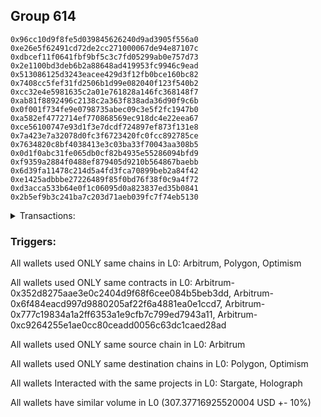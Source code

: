 ## Group 614

```0xa9ad5ea079e84c0961a151abd4bb9ec0e91a781e
0x96cc10d9f8fe5d039845626240d9ad3905f556a0
0xe26e5f62491cd72de2cc271000067de94e87107c
0xdbcef11f0641fbf9bf5c3c7fd05299ab0e757d73
0x2e1100bd3deb6b2a88648ad419953fc9946c9ead
0x513086125d3243eacee429d3f12fb0bce160bc82
0x7408cc5fef31fd2506b1d99e082040f123f540b2
0xcc32e4e5981635c2a01e761828a146fc368148f7
0xab81f8892496c2138c2a363f838ada36d90f9c6b
0x0f001f734fe9e0798735abec09c3e5f2fc1947b0
0xa582ef4772714ef770868569ec918dc4e22eea67
0xce56100747e93d1f3e7dcdf724897ef873f131e8
0x7a423e7a32078d0fc3f6723420fc0fcc892785ce
0x7634820c8bf4038413e3c03ba33f70043aa308b5
0x0d1f0abc31fe065db0cf82b4935e55286094bfd9
0xf9359a2884f0488ef879405d9210b564867baebb
0x6d39fa11478c214d5a4fd3fca70899beb2a84f42
0xe1425adbbbe27226489f85f0bd76f38f0c9a4f72
0xd3acca533b64e0f1c06095d0a823837ed35b0841
0x2b5ef9b3c241ba7c203d71aeb039fc7f74eb5130
```
<details>
<summary>Transactions:</summary>

Hashes: 

Wallet: 0xa9ad5ea079e84c0961a151abd4bb9ec0e91a781e

       Hash: 0x0d0e179eb41757fd2c73662b037c262bd85b676aafd3e09ff08dd90170a8f168
         - source chain: Arbitrum
         - destination chain: Polygon
         - project: Stargate
         - contract: 0x352d8275aae3e0c2404d9f68f6cee084b5beb3dd
         - value USD: 0.6665492402
       Hash: 0x015c3bb13b90afd0354cb8b1f306d2b3edb791dec907cd77466eaf44f79b7ea6
         - source chain: Arbitrum
         - destination chain: Optimism
         - project: Stargate
         - contract: 0x352d8275aae3e0c2404d9f68f6cee084b5beb3dd
         - value USD: 306.710620015
       Hash: 0xea63ccba959f6711d23e05a801ae5a906217cd09f9e4ae9cfc79384a28f4369f
         - source chain: Arbitrum
         - destination chain: Polygon
         - project: Holograph
         - contract: 0x6f484eacd997d9880205af22f6a4881ea0e1ccd7
       Hash: 0xda3b0a3431b0108c3127e1d3cc5dce263dcc3f1d877d511cdc4b02cf67999e6f
         - source chain: Arbitrum
         - destination chain: Polygon
         - project: Holograph
         - contract: 0x6f484eacd997d9880205af22f6a4881ea0e1ccd7
       Hash: 0xeb7d889a00c7cb261d476ab2792c56d6f80bbdac2442e750044a36b47fc58b83
         - source chain: Arbitrum
         - destination chain: Polygon
         - project: Holograph
         - contract: 0x777c19834a1a2ff6353a1e9cfb7c799ed7943a11
       Hash: 0x2aa0cdfdcc404ef593931850918a829a9866fe3aab2411ab562d10ed593914cd
         - source chain: Arbitrum
         - destination chain: Polygon
         - project: Holograph
         - contract: 0xc9264255e1ae0cc80ceadd0056c63dc1caed28ad
       Hash: 0xb5e5cf7b74f834e83d75a32e448d7b7c65b11d24b36a8f54f23d3a3165686de4
         - source chain: Arbitrum
         - destination chain: Polygon
         - project: Holograph
         - contract: 0xc9264255e1ae0cc80ceadd0056c63dc1caed28ad
       Hash: 0x093a6432412544dcb468a0e2367b5fa0cb929193f11356ffa0e6cb16dc6296ae
         - source chain: Arbitrum
         - destination chain: Polygon
         - project: Holograph
         - contract: 0xc9264255e1ae0cc80ceadd0056c63dc1caed28ad
       Hash: 0xa5d18ca2f3980739f50c352071a728b5637a355c1cfbb673b4d54af62e40b2c4
         - source chain: Arbitrum
         - destination chain: Polygon
         - project: Holograph
         - contract: 0xc9264255e1ae0cc80ceadd0056c63dc1caed28ad
       Hash: 0xa846634bdc3a23c399b7488d225c6dabbb813dd85b81cc6bdb8d16835dde4be9
         - source chain: Arbitrum
         - destination chain: Polygon
         - project: Holograph
         - contract: 0xc9264255e1ae0cc80ceadd0056c63dc1caed28ad
       Hash: 0x3d388ce0267e05308002293ec20819b3da85efae2139774dee46ed2897124ba8
         - source chain: Arbitrum
         - destination chain: Polygon
         - project: Holograph
         - contract: 0xc9264255e1ae0cc80ceadd0056c63dc1caed28ad
       Hash: 0xb12f4e2046b622e24c069a3323daa62c30520f10319bd8618ba58333d7e9eb1d
         - source chain: Arbitrum
         - destination chain: Polygon
         - project: Holograph
         - contract: 0xc9264255e1ae0cc80ceadd0056c63dc1caed28ad
Wallet: 0x96cc10d9f8fe5d039845626240d9ad3905f556a0

       Hash:0x9af92c001bd2011d0d11e4d93ae78d73e33a6dfddc8c077a65cb4017840862f7
         - source chain: Arbitrum
         - destination chain: Polygon
         - project: Stargate
         - contract: 0x352d8275aae3e0c2404d9f68f6cee084b5beb3dd
         - value USD: 0.6671522522
       Hash:0x916908581e8784cfac8e1ca718f5049f15a12bd49ce6e36d9a95def207b3e9a2
         - source chain: Arbitrum
         - destination chain: Optimism
         - project: Stargate
         - contract: 0x352d8275aae3e0c2404d9f68f6cee084b5beb3dd
         - value USD: 308.179884334
       Hash:0xd9518d708214e8a1eb02346ad811360fb00c4fd376757fd9593ef897572b0765
         - source chain: Arbitrum
         - destination chain: Polygon
         - project: Holograph
         - contract: 0x6f484eacd997d9880205af22f6a4881ea0e1ccd7
       Hash:0x83c449e6163ee620c812599cd433c01634f08209efac47950c4f59402ad8c338
         - source chain: Arbitrum
         - destination chain: Polygon
         - project: Holograph
         - contract: 0x6f484eacd997d9880205af22f6a4881ea0e1ccd7
       Hash:0x664f52269de7f6106419b6d3d7034d2e85a746048861a5036e95136695d10412
         - source chain: Arbitrum
         - destination chain: Polygon
         - project: Holograph
         - contract: 0x777c19834a1a2ff6353a1e9cfb7c799ed7943a11
       Hash:0x10e1b681946f82435b54a975ec67982dfd4e4fb01b171fbe975c02958609ea7a
         - source chain: Arbitrum
         - destination chain: Polygon
         - project: Holograph
         - contract: 0xc9264255e1ae0cc80ceadd0056c63dc1caed28ad
       Hash:0x9e56b21a8a873141edeca43af215c81ed3630c8701dac0c982baca34a1d8287e
         - source chain: Arbitrum
         - destination chain: Polygon
         - project: Holograph
         - contract: 0xc9264255e1ae0cc80ceadd0056c63dc1caed28ad
       Hash:0xb2d2c50272d9cdb599a38609301240336d9fa86f9ebdecb034c9c9850455951a
         - source chain: Arbitrum
         - destination chain: Polygon
         - project: Holograph
         - contract: 0xc9264255e1ae0cc80ceadd0056c63dc1caed28ad
       Hash:0xb5f2b0e9ecd4b1e5aea8dc53b074389d86d1934a4d1827973e68750f1064c188
         - source chain: Arbitrum
         - destination chain: Polygon
         - project: Holograph
         - contract: 0xc9264255e1ae0cc80ceadd0056c63dc1caed28ad
       Hash:0x760d0ef52496e31c152f0fc0f9c5a87ab2a591eec459b186db718cbb0f75cdd3
         - source chain: Arbitrum
         - destination chain: Polygon
         - project: Holograph
         - contract: 0xc9264255e1ae0cc80ceadd0056c63dc1caed28ad
       Hash:0xa419e30c69c30762b2b83bedf27973f19c48c42f8957fb64271acad160353402
         - source chain: Arbitrum
         - destination chain: Polygon
         - project: Holograph
         - contract: 0xc9264255e1ae0cc80ceadd0056c63dc1caed28ad
       Hash:0xd46e011aee942c8132f20b043f6aff458566e191bfa227c750d5ae4f5bb97af4
         - source chain: Arbitrum
         - destination chain: Polygon
         - project: Holograph
         - contract: 0xc9264255e1ae0cc80ceadd0056c63dc1caed28ad
Wallet: 0xe26e5f62491cd72de2cc271000067de94e87107c

       Hash:0xd368865db72b71f7c073956cfa3aeffc4adad9f1ee5412b8511bf54e2bc83e51
         - source chain: Arbitrum
         - destination chain: Polygon
         - project: Stargate
         - contract: 0x352d8275aae3e0c2404d9f68f6cee084b5beb3dd
         - value USD: 0.6668322458
       Hash:0x026c550696be75fa28f4a13fea0cec9abf9530bc6476e0a308fbeb290cb2cb22
         - source chain: Arbitrum
         - destination chain: Optimism
         - project: Stargate
         - contract: 0x352d8275aae3e0c2404d9f68f6cee084b5beb3dd
         - value USD: 305.072951519
       Hash:0x4e62ab0bbcdac7fa8f49cb905e633b26d3512e65515d5fdd984530f3bf8f28f8
         - source chain: Arbitrum
         - destination chain: Polygon
         - project: Holograph
         - contract: 0x6f484eacd997d9880205af22f6a4881ea0e1ccd7
       Hash:0x854a55227cf31a355c6c27f83ba92d343638965c151a82f01119ced6d023ab3e
         - source chain: Arbitrum
         - destination chain: Polygon
         - project: Holograph
         - contract: 0x6f484eacd997d9880205af22f6a4881ea0e1ccd7
       Hash:0x542353b3286a4070e61305de2abe2e3ac4dce74c140e0a82dd1e65a8f2e1b9fb
         - source chain: Arbitrum
         - destination chain: Polygon
         - project: Holograph
         - contract: 0x777c19834a1a2ff6353a1e9cfb7c799ed7943a11
       Hash:0xe0e01fb785235f4cc7ef5f4416c8536da0b638ef71315f2a0a3cd3e7d54ddd69
         - source chain: Arbitrum
         - destination chain: Polygon
         - project: Holograph
         - contract: 0xc9264255e1ae0cc80ceadd0056c63dc1caed28ad
       Hash:0xcd5e34c9a1c45488701e83a0478d435a1fba7e04576db3abe50936feef683a27
         - source chain: Arbitrum
         - destination chain: Polygon
         - project: Holograph
         - contract: 0xc9264255e1ae0cc80ceadd0056c63dc1caed28ad
       Hash:0x291f60b1c963170ea89369d091247789bc662258cf44afa4fe5bf0833a81d9fb
         - source chain: Arbitrum
         - destination chain: Polygon
         - project: Holograph
         - contract: 0xc9264255e1ae0cc80ceadd0056c63dc1caed28ad
       Hash:0x768dad468b53795f7af1d61720d5ea3a1f725f5d206d3a77617a272ea49bb2c8
         - source chain: Arbitrum
         - destination chain: Polygon
         - project: Holograph
         - contract: 0xc9264255e1ae0cc80ceadd0056c63dc1caed28ad
       Hash:0xb5efd811c9c1bf39c79e8e96d36b40bfd5169608aa9808c57358b55ffddcca4c
         - source chain: Arbitrum
         - destination chain: Polygon
         - project: Holograph
         - contract: 0xc9264255e1ae0cc80ceadd0056c63dc1caed28ad
       Hash:0x07d3d4c1d453388767dd78901c4e4e6adc7a951894a2386c9dbe4afa2c369eef
         - source chain: Arbitrum
         - destination chain: Polygon
         - project: Holograph
         - contract: 0xc9264255e1ae0cc80ceadd0056c63dc1caed28ad
       Hash:0x08394c15f33b14b4011204dca75d9a34f12e6c8d3e04b27e86739865d629cf8f
         - source chain: Arbitrum
         - destination chain: Polygon
         - project: Holograph
         - contract: 0xc9264255e1ae0cc80ceadd0056c63dc1caed28ad
Wallet: 0xdbcef11f0641fbf9bf5c3c7fd05299ab0e757d73

       Hash:0x923b326c9d21a29e72b6faed07008b941df38783a45d659079ebdd4192a37afd
         - source chain: Arbitrum
         - destination chain: Polygon
         - project: Stargate
         - contract: 0x352d8275aae3e0c2404d9f68f6cee084b5beb3dd
         - value USD: 0.6668702466
       Hash:0xf05fcb81efac58f4591eea979860049cb7fce20c176d0a0707bd5e4ad333034c
         - source chain: Arbitrum
         - destination chain: Optimism
         - project: Stargate
         - contract: 0x352d8275aae3e0c2404d9f68f6cee084b5beb3dd
         - value USD: 305.35877295
       Hash:0xfa84a6be3ad1bc53aa632f4fe01b466802b40a2e2d26c9b80c61a1107242b7b3
         - source chain: Arbitrum
         - destination chain: Polygon
         - project: Holograph
         - contract: 0x6f484eacd997d9880205af22f6a4881ea0e1ccd7
       Hash:0xd07aa4ac10925db75760294493d7fb69776678093263c33306ab12853570d61f
         - source chain: Arbitrum
         - destination chain: Polygon
         - project: Holograph
         - contract: 0x6f484eacd997d9880205af22f6a4881ea0e1ccd7
       Hash:0xf6f8719f0667d199521bb786a2bb4a450a801b8c06d721e54e06586db68859c1
         - source chain: Arbitrum
         - destination chain: Polygon
         - project: Holograph
         - contract: 0x777c19834a1a2ff6353a1e9cfb7c799ed7943a11
       Hash:0xc8ff02bbfc5b8ad86fc280a118019d2a3682d05f213a633f946fb975ebc0b044
         - source chain: Arbitrum
         - destination chain: Polygon
         - project: Holograph
         - contract: 0xc9264255e1ae0cc80ceadd0056c63dc1caed28ad
       Hash:0xdb078b62540b64bd4543ffb4d787f1fd3569b050e99e58637668614ae0a87554
         - source chain: Arbitrum
         - destination chain: Polygon
         - project: Holograph
         - contract: 0xc9264255e1ae0cc80ceadd0056c63dc1caed28ad
       Hash:0x7a805ae9b0e88ad8a55b10e8d1e77b8e025f88bbc93725b0f146e8cde9f5c774
         - source chain: Arbitrum
         - destination chain: Polygon
         - project: Holograph
         - contract: 0xc9264255e1ae0cc80ceadd0056c63dc1caed28ad
       Hash:0x5ac590b1d4d7be8e762894d676d12e3c4a6ca2479c2df8a841237a828628fc15
         - source chain: Arbitrum
         - destination chain: Polygon
         - project: Holograph
         - contract: 0xc9264255e1ae0cc80ceadd0056c63dc1caed28ad
       Hash:0x2e83cd2a46ea0e4eafbf132a82b5a3d25d7120c17496dc1e280c42dcd08d8386
         - source chain: Arbitrum
         - destination chain: Polygon
         - project: Holograph
         - contract: 0xc9264255e1ae0cc80ceadd0056c63dc1caed28ad
       Hash:0xca9bcd150fb16eb667d91f3c75e592c8d10bcec41e825cce98001c35f6029f0c
         - source chain: Arbitrum
         - destination chain: Polygon
         - project: Holograph
         - contract: 0xc9264255e1ae0cc80ceadd0056c63dc1caed28ad
       Hash:0xf0c2f095973cc023d2009ffb344e4e06c4ffd7a74d1743e16e11f47189611b31
         - source chain: Arbitrum
         - destination chain: Polygon
         - project: Holograph
         - contract: 0xc9264255e1ae0cc80ceadd0056c63dc1caed28ad
Wallet: 0x2e1100bd3deb6b2a88648ad419953fc9946c9ead

       Hash:0x045ccef7794e1e24edefcdba21920c9f36b5fd04ac4b303f625d7466d99f5ddb
         - source chain: Arbitrum
         - destination chain: Polygon
         - project: Stargate
         - contract: 0x352d8275aae3e0c2404d9f68f6cee084b5beb3dd
         - value USD: 0.6665532403
       Hash:0xd23a50217224665d02d8950915d46ebbe10d09c734d99b61fd7c79c98090eb87
         - source chain: Arbitrum
         - destination chain: Optimism
         - project: Stargate
         - contract: 0x352d8275aae3e0c2404d9f68f6cee084b5beb3dd
         - value USD: 310.32177981
       Hash:0x52406f7f9ba91ef7c02f1ad217ac5ec6c94ab12a9b8c6f59e0b8a93cac739754
         - source chain: Arbitrum
         - destination chain: Polygon
         - project: Holograph
         - contract: 0x6f484eacd997d9880205af22f6a4881ea0e1ccd7
       Hash:0x0501b528c7ac8c6e76023347745c6135dd62e45c8600f4339c4647bd8af7bc35
         - source chain: Arbitrum
         - destination chain: Polygon
         - project: Holograph
         - contract: 0x6f484eacd997d9880205af22f6a4881ea0e1ccd7
       Hash:0x8ca2f7f392ac0e85f4ab4195e12979e6c8efb84f8a1fc4fb3141180c0bc00893
         - source chain: Arbitrum
         - destination chain: Polygon
         - project: Holograph
         - contract: 0x777c19834a1a2ff6353a1e9cfb7c799ed7943a11
       Hash:0xc375797b2be344434785dfdcc66e5d77de739d8b0faea88b57eb658b6d525c18
         - source chain: Arbitrum
         - destination chain: Polygon
         - project: Holograph
         - contract: 0x777c19834a1a2ff6353a1e9cfb7c799ed7943a11
       Hash:0x70af2f803e34bc16f8b4051a67d54473c082dc7d1debcfc3183014fa3ebad53a
         - source chain: Arbitrum
         - destination chain: Polygon
         - project: Holograph
         - contract: 0xc9264255e1ae0cc80ceadd0056c63dc1caed28ad
       Hash:0x1b99a9bc0f288ed96a1b281dc8da9da2c56f0726baf7583a58bd7535ec70b0ea
         - source chain: Arbitrum
         - destination chain: Polygon
         - project: Holograph
         - contract: 0xc9264255e1ae0cc80ceadd0056c63dc1caed28ad
       Hash:0xab86be431fd8082fbf6543976bd3f28e94af40819089239931420932208f7f90
         - source chain: Arbitrum
         - destination chain: Polygon
         - project: Holograph
         - contract: 0xc9264255e1ae0cc80ceadd0056c63dc1caed28ad
       Hash:0xa05395ae05dae12d4363619f32134b9596dd4f6eebeb7579600825f22ad26d6f
         - source chain: Arbitrum
         - destination chain: Polygon
         - project: Holograph
         - contract: 0xc9264255e1ae0cc80ceadd0056c63dc1caed28ad
       Hash:0xd27e2a53e7344ede928dd677869d27a3d255a472725bfe54708871a7b21fa07e
         - source chain: Arbitrum
         - destination chain: Polygon
         - project: Holograph
         - contract: 0xc9264255e1ae0cc80ceadd0056c63dc1caed28ad
       Hash:0x7fb715d44ab64bd70afc419553d873440d4160758fb3fea3e670eab70f4b0220
         - source chain: Arbitrum
         - destination chain: Polygon
         - project: Holograph
         - contract: 0xc9264255e1ae0cc80ceadd0056c63dc1caed28ad
       Hash:0xcdbdee6e25a37f3f8f0f76e8c09e4d4bef0f17a8ab6c02755d0de54cc06ffc91
         - source chain: Arbitrum
         - destination chain: Polygon
         - project: Holograph
         - contract: 0xc9264255e1ae0cc80ceadd0056c63dc1caed28ad
Wallet: 0x513086125d3243eacee429d3f12fb0bce160bc82

       Hash:0x5c3700745946751fd52c0658c3490a3b04241af4ad3b37bc9a0c62a99b612a3e
         - source chain: Arbitrum
         - destination chain: Polygon
         - project: Stargate
         - contract: 0x352d8275aae3e0c2404d9f68f6cee084b5beb3dd
         - value USD: 0.6665502402
       Hash:0x77db24bff98dfa80530e4925e4e94ac5179b9ab6469f99df62e65b3f21f200d7
         - source chain: Arbitrum
         - destination chain: Optimism
         - project: Stargate
         - contract: 0x352d8275aae3e0c2404d9f68f6cee084b5beb3dd
         - value USD: 309.706170983
       Hash:0x38e91843ff3d4f07134bc837ce60dea4d5498e17515cdd736af53f6a1c54823a
         - source chain: Arbitrum
         - destination chain: Polygon
         - project: Holograph
         - contract: 0x6f484eacd997d9880205af22f6a4881ea0e1ccd7
       Hash:0x50cf46b5469e1156f06108328051ac16fe522576f8f3b704652e70073f25e837
         - source chain: Arbitrum
         - destination chain: Polygon
         - project: Holograph
         - contract: 0x6f484eacd997d9880205af22f6a4881ea0e1ccd7
       Hash:0x0021187a342311d9b87dc12326630142bfdf0b57a9f43d011ded367d51f66836
         - source chain: Arbitrum
         - destination chain: Polygon
         - project: Holograph
         - contract: 0x777c19834a1a2ff6353a1e9cfb7c799ed7943a11
       Hash:0x900d86b293eca70a057a4d076cd44b9310a574ad1a84886cce65797fa72b8e52
         - source chain: Arbitrum
         - destination chain: Polygon
         - project: Holograph
         - contract: 0x777c19834a1a2ff6353a1e9cfb7c799ed7943a11
       Hash:0x772a9879fc539ade3a1c9efff908a65e94f6cf4accef6802b4d11db7185a814f
         - source chain: Arbitrum
         - destination chain: Polygon
         - project: Holograph
         - contract: 0xc9264255e1ae0cc80ceadd0056c63dc1caed28ad
       Hash:0x0eb2978cda85508501e3faafa8af0e9d98d24d918941405426f3439b2e5c3de9
         - source chain: Arbitrum
         - destination chain: Polygon
         - project: Holograph
         - contract: 0xc9264255e1ae0cc80ceadd0056c63dc1caed28ad
       Hash:0xa35854aa421db6a86862dc597f490993253e3c252b52bff90b6b8061b50e5654
         - source chain: Arbitrum
         - destination chain: Polygon
         - project: Holograph
         - contract: 0xc9264255e1ae0cc80ceadd0056c63dc1caed28ad
       Hash:0x255e7bbaeacd1634ba48e829956a0fb01dbca2741cd2823fb8100ae7ea715252
         - source chain: Arbitrum
         - destination chain: Polygon
         - project: Holograph
         - contract: 0xc9264255e1ae0cc80ceadd0056c63dc1caed28ad
       Hash:0x23192e75e8ba84759ef9dc119ea90ff27a97304539bf97ebf4c4e36e5ac96cce
         - source chain: Arbitrum
         - destination chain: Polygon
         - project: Holograph
         - contract: 0xc9264255e1ae0cc80ceadd0056c63dc1caed28ad
       Hash:0x98bab9de5c20c20993ca833e8f2ec1a19b2cbef8a1726c1d2d75cc3e462e4945
         - source chain: Arbitrum
         - destination chain: Polygon
         - project: Holograph
         - contract: 0xc9264255e1ae0cc80ceadd0056c63dc1caed28ad
       Hash:0x5ce4eccf3e90b011ad90e58b681f0ebb6fc990a098147d46859bbd6291551a4c
         - source chain: Arbitrum
         - destination chain: Polygon
         - project: Holograph
         - contract: 0xc9264255e1ae0cc80ceadd0056c63dc1caed28ad
Wallet: 0x7408cc5fef31fd2506b1d99e082040f123f540b2

       Hash:0xe0b46a015f429e5a31f5e3a3682b90d8f933dc351e878d6f2e467cc73f2f2fbc
         - source chain: Arbitrum
         - destination chain: Polygon
         - project: Stargate
         - contract: 0x352d8275aae3e0c2404d9f68f6cee084b5beb3dd
         - value USD: 0.6665502402
       Hash:0x87cba6f137ecffa0b4cfbf69a14570de957e58ef5c9a559cc0ae1e673a3de611
         - source chain: Arbitrum
         - destination chain: Optimism
         - project: Stargate
         - contract: 0x352d8275aae3e0c2404d9f68f6cee084b5beb3dd
         - value USD: 308.042141568
       Hash:0x490306b999ef901764e08277a36ca1fb72ef467da16b1ae594dc20cd2e6bd162
         - source chain: Arbitrum
         - destination chain: Polygon
         - project: Holograph
         - contract: 0x6f484eacd997d9880205af22f6a4881ea0e1ccd7
       Hash:0x5fa6739e06a1625f2565935d9edeb538aef2cffaea608635961af649be2811ce
         - source chain: Arbitrum
         - destination chain: Polygon
         - project: Holograph
         - contract: 0x6f484eacd997d9880205af22f6a4881ea0e1ccd7
       Hash:0xafdb02108f380a29dda83a30a7cbfc8e858b1dbf756068a076c8d44392eed403
         - source chain: Arbitrum
         - destination chain: Polygon
         - project: Holograph
         - contract: 0x777c19834a1a2ff6353a1e9cfb7c799ed7943a11
       Hash:0x955bc3982df5ed87ae7bab094a6a1401571af2db330c610573cb4dbc28ea9fe9
         - source chain: Arbitrum
         - destination chain: Polygon
         - project: Holograph
         - contract: 0x777c19834a1a2ff6353a1e9cfb7c799ed7943a11
       Hash:0x77ee62631303caa1620adde49c0f051a88dad8df3a1a6bd2cc57e703648e435e
         - source chain: Arbitrum
         - destination chain: Polygon
         - project: Holograph
         - contract: 0xc9264255e1ae0cc80ceadd0056c63dc1caed28ad
       Hash:0x512852d533a7683e8c40e052421d949d96c554248b3b77e23707a8aa0bcf75e5
         - source chain: Arbitrum
         - destination chain: Polygon
         - project: Holograph
         - contract: 0xc9264255e1ae0cc80ceadd0056c63dc1caed28ad
       Hash:0x3c9849a65eedd0636cb6db0b7a6cdf1dc1a1f68f6534b1a7f371bc5c10771331
         - source chain: Arbitrum
         - destination chain: Polygon
         - project: Holograph
         - contract: 0xc9264255e1ae0cc80ceadd0056c63dc1caed28ad
       Hash:0x38c6b9fef4f3b9a3e20d5f967feff33b77df88d87ef2f98906f9e1083896d9ea
         - source chain: Arbitrum
         - destination chain: Polygon
         - project: Holograph
         - contract: 0xc9264255e1ae0cc80ceadd0056c63dc1caed28ad
       Hash:0x014fcaa8e6dec6c222e59b700bbce01fed430245957b1d21a636c35fb528159e
         - source chain: Arbitrum
         - destination chain: Polygon
         - project: Holograph
         - contract: 0xc9264255e1ae0cc80ceadd0056c63dc1caed28ad
       Hash:0x2c81d773632a78b9a2d4d7aec397b1d2f3fde9b0a8c5b47d9ef95cc0daaa4260
         - source chain: Arbitrum
         - destination chain: Polygon
         - project: Holograph
         - contract: 0xc9264255e1ae0cc80ceadd0056c63dc1caed28ad
       Hash:0x75688f3732877505eccf913b995388f9348ff8a1dc0196de6eb1361847d89f83
         - source chain: Arbitrum
         - destination chain: Polygon
         - project: Holograph
         - contract: 0xc9264255e1ae0cc80ceadd0056c63dc1caed28ad
Wallet: 0xcc32e4e5981635c2a01e761828a146fc368148f7

       Hash:0xb794016324bfb51ed9bbd934993d2fd648c60bd8801f276b6c3eb55bad6e8c3e
         - source chain: Arbitrum
         - destination chain: Polygon
         - project: Stargate
         - contract: 0x352d8275aae3e0c2404d9f68f6cee084b5beb3dd
         - value USD: 0.6671522522
       Hash:0xe913d592b55eaf90479efb08e65e655b46f66818d8954b89d1f8868fa7fd59c1
         - source chain: Arbitrum
         - destination chain: Optimism
         - project: Stargate
         - contract: 0x352d8275aae3e0c2404d9f68f6cee084b5beb3dd
         - value USD: 306.181705826
       Hash:0xba0bc733716d7dc7bd258826f557649184c261173adde09f519243d642ac09e5
         - source chain: Arbitrum
         - destination chain: Polygon
         - project: Holograph
         - contract: 0x6f484eacd997d9880205af22f6a4881ea0e1ccd7
       Hash:0x9c1142556919b1d44751dd53c8e3d7547e96a3e2489d23d0b5b43aa2683a92a8
         - source chain: Arbitrum
         - destination chain: Polygon
         - project: Holograph
         - contract: 0x6f484eacd997d9880205af22f6a4881ea0e1ccd7
       Hash:0x9f77914bb63218579fdf64d014f284cace3062158988e0955c79bdff3f2e4315
         - source chain: Arbitrum
         - destination chain: Polygon
         - project: Holograph
         - contract: 0x777c19834a1a2ff6353a1e9cfb7c799ed7943a11
       Hash:0xbda945fcbf2ced76ccf9181b10350233a177fefc0c813d423c65421d765279a8
         - source chain: Arbitrum
         - destination chain: Polygon
         - project: Holograph
         - contract: 0x777c19834a1a2ff6353a1e9cfb7c799ed7943a11
       Hash:0xab458c2db89e72a150284e93a4edcd2c054cb9fe1ee45e819d24dc56237b230f
         - source chain: Arbitrum
         - destination chain: Polygon
         - project: Holograph
         - contract: 0xc9264255e1ae0cc80ceadd0056c63dc1caed28ad
       Hash:0x88b7dbe9f3a39c8f9c4437a9bf996bc79c0e31bb7cb8f30dfa76f9bff3ea114e
         - source chain: Arbitrum
         - destination chain: Polygon
         - project: Holograph
         - contract: 0xc9264255e1ae0cc80ceadd0056c63dc1caed28ad
       Hash:0x57902566a0956892827021b5b6385e46a060fd45c888f9ab21cf4dd403a22038
         - source chain: Arbitrum
         - destination chain: Polygon
         - project: Holograph
         - contract: 0xc9264255e1ae0cc80ceadd0056c63dc1caed28ad
       Hash:0x1a921576957272f0f626ec3e74dfe7a64af8d3f8494a33eda259599115a7dd1a
         - source chain: Arbitrum
         - destination chain: Polygon
         - project: Holograph
         - contract: 0xc9264255e1ae0cc80ceadd0056c63dc1caed28ad
       Hash:0x29ca8caa97c0fbd4ab262ac276f99a8e2ccf0a3f5fc918237949965d596c6b93
         - source chain: Arbitrum
         - destination chain: Polygon
         - project: Holograph
         - contract: 0xc9264255e1ae0cc80ceadd0056c63dc1caed28ad
       Hash:0x3654a9dedda3b556b444b5dcd244d57b72d53d31c1e85ebf13a615c8dce9d8a4
         - source chain: Arbitrum
         - destination chain: Polygon
         - project: Holograph
         - contract: 0xc9264255e1ae0cc80ceadd0056c63dc1caed28ad
       Hash:0x2f802b920e22691812fe7abc4c02895f32b0d7f01e73fa20a6681152efa7fa67
         - source chain: Arbitrum
         - destination chain: Polygon
         - project: Holograph
         - contract: 0xc9264255e1ae0cc80ceadd0056c63dc1caed28ad
Wallet: 0xab81f8892496c2138c2a363f838ada36d90f9c6b

       Hash:0xb76ee6f81ce7cc5fcfb43f60b4f73fad75ddfb5a4f9b2e144885d3a927c7fb0c
         - source chain: Arbitrum
         - destination chain: Polygon
         - project: Stargate
         - contract: 0x352d8275aae3e0c2404d9f68f6cee084b5beb3dd
         - value USD: 0.6671522522
       Hash:0x0127993dd6b98050511d967c4dc00261aa8fc4d858f0bd5f6664c1c7df5cf62d
         - source chain: Arbitrum
         - destination chain: Optimism
         - project: Stargate
         - contract: 0x352d8275aae3e0c2404d9f68f6cee084b5beb3dd
         - value USD: 310.564217979
       Hash:0xab5326c94e41b09148b01f366cb6cc624cdae4d7554f9afc69884a3a09e79e13
         - source chain: Arbitrum
         - destination chain: Polygon
         - project: Holograph
         - contract: 0x6f484eacd997d9880205af22f6a4881ea0e1ccd7
       Hash:0x565b4fd5d4b7b25cf77433fb29e154e96cb3e6243505f5f3a429ef3e4b743dfd
         - source chain: Arbitrum
         - destination chain: Polygon
         - project: Holograph
         - contract: 0x6f484eacd997d9880205af22f6a4881ea0e1ccd7
       Hash:0xafe199388058fc23ce9760b3ebab222c728e97eb089eb3da4916a3bc9a03dc2f
         - source chain: Arbitrum
         - destination chain: Polygon
         - project: Holograph
         - contract: 0x777c19834a1a2ff6353a1e9cfb7c799ed7943a11
       Hash:0x8fe80ad5bc54ad7e98dc472a7318bd46611f1a55fa971501d3ffc658cf72ad2c
         - source chain: Arbitrum
         - destination chain: Polygon
         - project: Holograph
         - contract: 0x777c19834a1a2ff6353a1e9cfb7c799ed7943a11
       Hash:0x15b315c64fe6078b636a1f85197fcd56196ca99aa2608ba89e5b6fd1f5bcc6b3
         - source chain: Arbitrum
         - destination chain: Polygon
         - project: Holograph
         - contract: 0xc9264255e1ae0cc80ceadd0056c63dc1caed28ad
       Hash:0x174a643034fdaea884d89690fe1a927ded50dab5c27b37acc082422c6f92f027
         - source chain: Arbitrum
         - destination chain: Polygon
         - project: Holograph
         - contract: 0xc9264255e1ae0cc80ceadd0056c63dc1caed28ad
       Hash:0x3ab544994b86bce6e03e6983fe1b4308e0edefe6c4ed47ff39b406d2bf31900e
         - source chain: Arbitrum
         - destination chain: Polygon
         - project: Holograph
         - contract: 0xc9264255e1ae0cc80ceadd0056c63dc1caed28ad
       Hash:0xc559b5787a9598a36efa25e6ce475ef1ec63f8112bf775dc7efefc475e18b54e
         - source chain: Arbitrum
         - destination chain: Polygon
         - project: Holograph
         - contract: 0xc9264255e1ae0cc80ceadd0056c63dc1caed28ad
       Hash:0x55c5272cd1f51a81b5472a7f93572fee95e1f7e3ca3f4baf320418b17a1beee0
         - source chain: Arbitrum
         - destination chain: Polygon
         - project: Holograph
         - contract: 0xc9264255e1ae0cc80ceadd0056c63dc1caed28ad
       Hash:0xab2230c701c495fb3da7c2c69ba3482c3cef662b99dd00fd427a9b77580074a3
         - source chain: Arbitrum
         - destination chain: Polygon
         - project: Holograph
         - contract: 0xc9264255e1ae0cc80ceadd0056c63dc1caed28ad
       Hash:0xef1496d00859607ea97aa4ae6c7ad17748429c90203c764747cd8f35fa47b8e0
         - source chain: Arbitrum
         - destination chain: Polygon
         - project: Holograph
         - contract: 0xc9264255e1ae0cc80ceadd0056c63dc1caed28ad
Wallet: 0x0f001f734fe9e0798735abec09c3e5f2fc1947b0

       Hash:0xe09b6fdfb5a96f860f27083947a21990c48b065ac73ec6d49bbd08eabcc23ca1
         - source chain: Arbitrum
         - destination chain: Polygon
         - project: Stargate
         - contract: 0x352d8275aae3e0c2404d9f68f6cee084b5beb3dd
         - value USD: 0.6662532343
       Hash:0x7b9177ceafadd200346c0ca05d1ab7825500594735c58d93ce841ec5691d106b
         - source chain: Arbitrum
         - destination chain: Optimism
         - project: Stargate
         - contract: 0x352d8275aae3e0c2404d9f68f6cee084b5beb3dd
         - value USD: 308.067732883
       Hash:0xc5e915fb0398b227c2d696a28b991a2886f9710751ebaa6ee1e48f8b26e85bb7
         - source chain: Arbitrum
         - destination chain: Polygon
         - project: Holograph
         - contract: 0x6f484eacd997d9880205af22f6a4881ea0e1ccd7
       Hash:0xe530675ae31d70c056f982a4b46dd9f4e28f184b45c859112b8ab0739fe21f91
         - source chain: Arbitrum
         - destination chain: Polygon
         - project: Holograph
         - contract: 0x6f484eacd997d9880205af22f6a4881ea0e1ccd7
       Hash:0xf6c3d26dc7668aa175f886aafb5cc2fd0904df1633a325a7db87430eae4b8735
         - source chain: Arbitrum
         - destination chain: Polygon
         - project: Holograph
         - contract: 0x777c19834a1a2ff6353a1e9cfb7c799ed7943a11
       Hash:0x331fea88a3a1b7ba159ec59e6f88c440a198fc62200508690f8a7fe237b20bdf
         - source chain: Arbitrum
         - destination chain: Polygon
         - project: Holograph
         - contract: 0x777c19834a1a2ff6353a1e9cfb7c799ed7943a11
       Hash:0x7197e6960d77eb601ef6623c6d86ead68856adef2f6c2c08c173f095f432e570
         - source chain: Arbitrum
         - destination chain: Polygon
         - project: Holograph
         - contract: 0xc9264255e1ae0cc80ceadd0056c63dc1caed28ad
       Hash:0x12ae2b818310038f0004dc8f85a9d5dc71f1dd54808f94a4289a203e64b58aba
         - source chain: Arbitrum
         - destination chain: Polygon
         - project: Holograph
         - contract: 0xc9264255e1ae0cc80ceadd0056c63dc1caed28ad
       Hash:0x8a25c57afe5e105cd84d65f3b568f4dad67d3243e5e9df6032ba91c545888547
         - source chain: Arbitrum
         - destination chain: Polygon
         - project: Holograph
         - contract: 0xc9264255e1ae0cc80ceadd0056c63dc1caed28ad
       Hash:0xa8b5dbc07d09536e609762ceba66d95b8c413968c4260159a30067b0739973ca
         - source chain: Arbitrum
         - destination chain: Polygon
         - project: Holograph
         - contract: 0xc9264255e1ae0cc80ceadd0056c63dc1caed28ad
       Hash:0x9761a4fd5c1adfebc51326438c646b2cf0443670af97bceab6a94569a6fbb521
         - source chain: Arbitrum
         - destination chain: Polygon
         - project: Holograph
         - contract: 0xc9264255e1ae0cc80ceadd0056c63dc1caed28ad
       Hash:0xfa9db833f47645afe21ca8ba9af53f4d25df30c7481f02ca889bdd2dd653e234
         - source chain: Arbitrum
         - destination chain: Polygon
         - project: Holograph
         - contract: 0xc9264255e1ae0cc80ceadd0056c63dc1caed28ad
       Hash:0x45f23ca722c8439d6c5f2a0e3beda6c4032135c7d947d89ee03a4e2a1ba40295
         - source chain: Arbitrum
         - destination chain: Polygon
         - project: Holograph
         - contract: 0xc9264255e1ae0cc80ceadd0056c63dc1caed28ad
Wallet: 0xa582ef4772714ef770868569ec918dc4e22eea67

       Hash:0x822daeca459b0702429e55b039dc2da239fd516856a972d06a56633100d385c1
         - source chain: Arbitrum
         - destination chain: Polygon
         - project: Stargate
         - contract: 0x352d8275aae3e0c2404d9f68f6cee084b5beb3dd
         - value USD: 0.6662512343
       Hash:0x2baf39155619992c277dbfdc6fcbde6b8dd9d7be739212386ad41ee6f1ea93f2
         - source chain: Arbitrum
         - destination chain: Optimism
         - project: Stargate
         - contract: 0x352d8275aae3e0c2404d9f68f6cee084b5beb3dd
         - value USD: 310.517216816
       Hash:0x6e333f07bd3652e1a8631b7c1af9b3da4b599fc8fb799922fd6b0d82a8e91780
         - source chain: Arbitrum
         - destination chain: Polygon
         - project: Holograph
         - contract: 0x6f484eacd997d9880205af22f6a4881ea0e1ccd7
       Hash:0x14e4bfd13df1f21ce4ddbd315ae5d81e3df81aa1429f612cd3841705c6dbf19c
         - source chain: Arbitrum
         - destination chain: Polygon
         - project: Holograph
         - contract: 0x6f484eacd997d9880205af22f6a4881ea0e1ccd7
       Hash:0x6403b5fb8192d285304a7504ea01308c3053ef92d35242c605a9e025314d9480
         - source chain: Arbitrum
         - destination chain: Polygon
         - project: Holograph
         - contract: 0x777c19834a1a2ff6353a1e9cfb7c799ed7943a11
       Hash:0x240660e72f1e343534f460a5a3a0ec1737778d7ebfd9576ad96d73d09a8341bd
         - source chain: Arbitrum
         - destination chain: Polygon
         - project: Holograph
         - contract: 0x777c19834a1a2ff6353a1e9cfb7c799ed7943a11
       Hash:0x40898528ce751e142312333fb53808d31742450a771c90f92aed15c4e909367e
         - source chain: Arbitrum
         - destination chain: Polygon
         - project: Holograph
         - contract: 0xc9264255e1ae0cc80ceadd0056c63dc1caed28ad
       Hash:0x99ca9dfb6ebd751b10537b74275eac688677ef5cb7184b8c36235d29e28077c6
         - source chain: Arbitrum
         - destination chain: Polygon
         - project: Holograph
         - contract: 0xc9264255e1ae0cc80ceadd0056c63dc1caed28ad
       Hash:0xd309bb08aa84b9839c658760bf97b2afb57e6402ee03e862f0d50a587b7ae243
         - source chain: Arbitrum
         - destination chain: Polygon
         - project: Holograph
         - contract: 0xc9264255e1ae0cc80ceadd0056c63dc1caed28ad
       Hash:0xd53b7472ca82bcfb66a23ecf722d2b091689eddd02b89326f78b38ff4c182c8e
         - source chain: Arbitrum
         - destination chain: Polygon
         - project: Holograph
         - contract: 0xc9264255e1ae0cc80ceadd0056c63dc1caed28ad
       Hash:0xcd1bfe5f4b0196804388ffc6035973c8598d082b439ba870ad2c6dad7c9dcbcd
         - source chain: Arbitrum
         - destination chain: Polygon
         - project: Holograph
         - contract: 0xc9264255e1ae0cc80ceadd0056c63dc1caed28ad
       Hash:0x0fde0f76d893f6e0ab0fcfb6c70729e4706f9a188599f974d95b5e218c42d3a1
         - source chain: Arbitrum
         - destination chain: Polygon
         - project: Holograph
         - contract: 0xc9264255e1ae0cc80ceadd0056c63dc1caed28ad
       Hash:0x0c7b04da18565ea341fe136490f6e81a6f36dc1b7d94c377618e6fe02dd26102
         - source chain: Arbitrum
         - destination chain: Polygon
         - project: Holograph
         - contract: 0xc9264255e1ae0cc80ceadd0056c63dc1caed28ad
Wallet: 0xce56100747e93d1f3e7dcdf724897ef873f131e8

       Hash:0x16a3375b0aad302902b347e869cb1f78d98c4957955d30ef944645b4d0a9bdec
         - source chain: Arbitrum
         - destination chain: Polygon
         - project: Stargate
         - contract: 0x352d8275aae3e0c2404d9f68f6cee084b5beb3dd
         - value USD: 0.6662482342
       Hash:0x469d73fdb532b97566cc77e43b9cca3f892cc6b2e9a181e881c45133632d5643
         - source chain: Arbitrum
         - destination chain: Optimism
         - project: Stargate
         - contract: 0x352d8275aae3e0c2404d9f68f6cee084b5beb3dd
         - value USD: 309.753849543
       Hash:0x5d5f915056691397c3934964130ab5dc3af4e353bf1f25d52888b6efa762c3ff
         - source chain: Arbitrum
         - destination chain: Polygon
         - project: Holograph
         - contract: 0x6f484eacd997d9880205af22f6a4881ea0e1ccd7
       Hash:0x0847260d3c5c96562bcd416e18a37bda30f793e4f1ee6981179529e95785c8c3
         - source chain: Arbitrum
         - destination chain: Polygon
         - project: Holograph
         - contract: 0x6f484eacd997d9880205af22f6a4881ea0e1ccd7
       Hash:0x15d0cdbc2515d6535974cb145988644e1cf91e66ea25fe30668f3ae077ef7631
         - source chain: Arbitrum
         - destination chain: Polygon
         - project: Holograph
         - contract: 0x777c19834a1a2ff6353a1e9cfb7c799ed7943a11
       Hash:0x19fe83ac708cca386bc6a107a1fba10826091f117ada098155b53130894a3603
         - source chain: Arbitrum
         - destination chain: Polygon
         - project: Holograph
         - contract: 0x777c19834a1a2ff6353a1e9cfb7c799ed7943a11
       Hash:0x01815fe3f8d8c3c210d09760b7fad52772c6e1a060ceb71d6872be4a22933c41
         - source chain: Arbitrum
         - destination chain: Polygon
         - project: Holograph
         - contract: 0xc9264255e1ae0cc80ceadd0056c63dc1caed28ad
       Hash:0x84efe1b237eff1504685579c55e06d4169d1cd4a4023eeb2d2651964bab17ab9
         - source chain: Arbitrum
         - destination chain: Polygon
         - project: Holograph
         - contract: 0xc9264255e1ae0cc80ceadd0056c63dc1caed28ad
       Hash:0x07fb08a679bf1545f929c57cc5dac40aa1eaa12fc58d1cd54120c43eef0a9568
         - source chain: Arbitrum
         - destination chain: Polygon
         - project: Holograph
         - contract: 0xc9264255e1ae0cc80ceadd0056c63dc1caed28ad
       Hash:0xe6d3d46ef1649f0133b7654b7b3e87f7ce7902e02efc4023d9dc5784522e4c40
         - source chain: Arbitrum
         - destination chain: Polygon
         - project: Holograph
         - contract: 0xc9264255e1ae0cc80ceadd0056c63dc1caed28ad
       Hash:0x651fd9db36aa880d2fe4117935f5873583529688ea3e4038ffb00acd17b07e73
         - source chain: Arbitrum
         - destination chain: Polygon
         - project: Holograph
         - contract: 0xc9264255e1ae0cc80ceadd0056c63dc1caed28ad
       Hash:0x6ef957e07006eb874a308f2e2ae9fafcfffd9417da89989308ee3cd03f24c875
         - source chain: Arbitrum
         - destination chain: Polygon
         - project: Holograph
         - contract: 0xc9264255e1ae0cc80ceadd0056c63dc1caed28ad
       Hash:0x18ddf3e96c7b376a225d2f30520aa07ab20ee1662025edcc20dbab0281ffc883
         - source chain: Arbitrum
         - destination chain: Polygon
         - project: Holograph
         - contract: 0xc9264255e1ae0cc80ceadd0056c63dc1caed28ad
Wallet: 0x7a423e7a32078d0fc3f6723420fc0fcc892785ce

       Hash:0x63645817acbf3b5081429107bdc37e12b2d429f57cda208a0bee66067411fdd1
         - source chain: Arbitrum
         - destination chain: Polygon
         - project: Stargate
         - contract: 0x352d8275aae3e0c2404d9f68f6cee084b5beb3dd
         - value USD: 0.6662422341
       Hash:0x3d99fd078865a6f2f8c4af1a70502eb38d4517cb8733c114dfbd34c142626a2f
         - source chain: Arbitrum
         - destination chain: Optimism
         - project: Stargate
         - contract: 0x352d8275aae3e0c2404d9f68f6cee084b5beb3dd
         - value USD: 305.214865073
       Hash:0x6b77b7ade025b9919f2757e491a9755e3ca9cbee870d62cd8a4f5457d5bc2af4
         - source chain: Arbitrum
         - destination chain: Polygon
         - project: Holograph
         - contract: 0x6f484eacd997d9880205af22f6a4881ea0e1ccd7
       Hash:0x4a20565f157f5fd659c65616d95c8b54321c38e4a92eb448baf168a2bbc4df6c
         - source chain: Arbitrum
         - destination chain: Polygon
         - project: Holograph
         - contract: 0x6f484eacd997d9880205af22f6a4881ea0e1ccd7
       Hash:0xe9e2967bbf4494df04b8775e1a893e3003ecdc060d05249f335feed34d077869
         - source chain: Arbitrum
         - destination chain: Polygon
         - project: Holograph
         - contract: 0x777c19834a1a2ff6353a1e9cfb7c799ed7943a11
       Hash:0x879b805872f0d730cbee86646297869b934ca1e0dc28abf404cb0812ebf6b3db
         - source chain: Arbitrum
         - destination chain: Polygon
         - project: Holograph
         - contract: 0xc9264255e1ae0cc80ceadd0056c63dc1caed28ad
       Hash:0xe229a5b11fbafb9716f72e0d3e7ebc49108a989f03ee2846a689dbdae0c3eda6
         - source chain: Arbitrum
         - destination chain: Polygon
         - project: Holograph
         - contract: 0xc9264255e1ae0cc80ceadd0056c63dc1caed28ad
       Hash:0xf2f1589a8353e13fab74cae79b1b6f30a03724cab34661dea721a6ce04fb7e32
         - source chain: Arbitrum
         - destination chain: Polygon
         - project: Holograph
         - contract: 0xc9264255e1ae0cc80ceadd0056c63dc1caed28ad
       Hash:0xf04f88ef77d0046dafc6310e476ba44500217332ef90f4d3cea7694740a07ae2
         - source chain: Arbitrum
         - destination chain: Polygon
         - project: Holograph
         - contract: 0xc9264255e1ae0cc80ceadd0056c63dc1caed28ad
       Hash:0x0107f5e27b6f10431c50a9754985c5fc183bcbf9498eff9309d142543f2b195d
         - source chain: Arbitrum
         - destination chain: Polygon
         - project: Holograph
         - contract: 0xc9264255e1ae0cc80ceadd0056c63dc1caed28ad
       Hash:0x79dad6f0d22ed610a442b8104d4c7af9cf1039087f2df0fc0acd807dea9c442a
         - source chain: Arbitrum
         - destination chain: Polygon
         - project: Holograph
         - contract: 0xc9264255e1ae0cc80ceadd0056c63dc1caed28ad
       Hash:0xdcf266f08cbde83f4d374072aa4719e421a3f7811cc217dad85f4ad6e6b53670
         - source chain: Arbitrum
         - destination chain: Polygon
         - project: Holograph
         - contract: 0xc9264255e1ae0cc80ceadd0056c63dc1caed28ad
       Hash:0xd6042c97daeadfd7619a7c3ad93b1a955d13ac25d830e729b5bfafa8001fad34
         - source chain: Arbitrum
         - destination chain: Polygon
         - project: Holograph
         - contract: 0xc9264255e1ae0cc80ceadd0056c63dc1caed28ad
Wallet: 0x7634820c8bf4038413e3c03ba33f70043aa308b5

       Hash:0x470f6400678278013626436640e404b894c13882e9c11d118b2c182e4bb18776
         - source chain: Arbitrum
         - destination chain: Polygon
         - project: Stargate
         - contract: 0x352d8275aae3e0c2404d9f68f6cee084b5beb3dd
         - value USD: 0.6668702466
       Hash:0xbb3c9348073b97ad6e93c83c20008824598b0796e2ad6beb68f25f32a54913d8
         - source chain: Arbitrum
         - destination chain: Optimism
         - project: Stargate
         - contract: 0x352d8275aae3e0c2404d9f68f6cee084b5beb3dd
         - value USD: 306.73686992
       Hash:0x4cb4d2cdf6cd438cb022cc7d192e249932265a68689afb6422293d21426136f7
         - source chain: Arbitrum
         - destination chain: Polygon
         - project: Holograph
         - contract: 0x6f484eacd997d9880205af22f6a4881ea0e1ccd7
       Hash:0x248d013bdd73b6025355bc7f462b65461c9cb057908573d1b009906b46ccf264
         - source chain: Arbitrum
         - destination chain: Polygon
         - project: Holograph
         - contract: 0x6f484eacd997d9880205af22f6a4881ea0e1ccd7
       Hash:0xa248ce1cc4d7301adac61a587d74adc99f61a26ceb7eb3b413ee173aea37acb3
         - source chain: Arbitrum
         - destination chain: Polygon
         - project: Holograph
         - contract: 0x777c19834a1a2ff6353a1e9cfb7c799ed7943a11
       Hash:0x1683ec6165eca574bbee69b44ea084d7a2299b88226414fa56c08fc9523e3efd
         - source chain: Arbitrum
         - destination chain: Polygon
         - project: Holograph
         - contract: 0x777c19834a1a2ff6353a1e9cfb7c799ed7943a11
       Hash:0x6c3f12f98d551364f8e56ca25d8c1dce687fc88fed5ed639d2c194c64bd949e4
         - source chain: Arbitrum
         - destination chain: Polygon
         - project: Holograph
         - contract: 0xc9264255e1ae0cc80ceadd0056c63dc1caed28ad
       Hash:0xefffefb2234ce3bbdc07293bb486446037c3b418792f29d58787b614ab318a86
         - source chain: Arbitrum
         - destination chain: Polygon
         - project: Holograph
         - contract: 0xc9264255e1ae0cc80ceadd0056c63dc1caed28ad
       Hash:0xabc5e26f750b56eb0bf570f09647539f17281e4f86e39bc4b7cef0ab00c2f524
         - source chain: Arbitrum
         - destination chain: Polygon
         - project: Holograph
         - contract: 0xc9264255e1ae0cc80ceadd0056c63dc1caed28ad
       Hash:0x6b25629ae9b5f7531dd1995baf532bd703ea0e510daec6a9469aaa0704ea9486
         - source chain: Arbitrum
         - destination chain: Polygon
         - project: Holograph
         - contract: 0xc9264255e1ae0cc80ceadd0056c63dc1caed28ad
       Hash:0xbb4e62122f2c3847a94eedcaecc4edd22b24ec71dbced14d48ce3a38bc6f293b
         - source chain: Arbitrum
         - destination chain: Polygon
         - project: Holograph
         - contract: 0xc9264255e1ae0cc80ceadd0056c63dc1caed28ad
       Hash:0x0aec547d877ca77fd93cc74f15d049b81a5035f6de0c8ec83718fa66fe873fee
         - source chain: Arbitrum
         - destination chain: Polygon
         - project: Holograph
         - contract: 0xc9264255e1ae0cc80ceadd0056c63dc1caed28ad
       Hash:0x54cb25053630b888a2a85bfd2359ade218749495ace143643403843a49e59af9
         - source chain: Arbitrum
         - destination chain: Polygon
         - project: Holograph
         - contract: 0xc9264255e1ae0cc80ceadd0056c63dc1caed28ad
Wallet: 0x0d1f0abc31fe065db0cf82b4935e55286094bfd9

       Hash:0x835c5f854ba7d3ee465757e1de5eb580cd7f2015c1bc8465a2a9007edbbf7a2c
         - source chain: Arbitrum
         - destination chain: Polygon
         - project: Stargate
         - contract: 0x352d8275aae3e0c2404d9f68f6cee084b5beb3dd
         - value USD: 0.6671522522
       Hash:0xf9d8dbb135e85926a3850126ec3dc6ae3dbc6f8d022ca34cb105403faf501254
         - source chain: Arbitrum
         - destination chain: Polygon
         - project: Stargate
         - contract: 0x352d8275aae3e0c2404d9f68f6cee084b5beb3dd
         - value USD: 0.6662432341
       Hash:0x3abeaea6f110d06eb82040c220950b9046c990b2b73efa924243308e8cc3fea2
         - source chain: Arbitrum
         - destination chain: Optimism
         - project: Stargate
         - contract: 0x352d8275aae3e0c2404d9f68f6cee084b5beb3dd
         - value USD: 308.009527296
       Hash:0xbffa629225f7c6c0291ce148145ff5c852f209927525ae0415ccaccf3e329f2f
         - source chain: Arbitrum
         - destination chain: Polygon
         - project: Holograph
         - contract: 0x6f484eacd997d9880205af22f6a4881ea0e1ccd7
       Hash:0xbf40a6b7982b779ee0cb1ec0ff5c144e5fd0c32923c6d74cd5c3fd97adbf4b69
         - source chain: Arbitrum
         - destination chain: Polygon
         - project: Holograph
         - contract: 0x6f484eacd997d9880205af22f6a4881ea0e1ccd7
       Hash:0x6800478788386fdef56cd39930345028d0bf6f8f009ca445d7f92999e649f387
         - source chain: Arbitrum
         - destination chain: Polygon
         - project: Holograph
         - contract: 0x777c19834a1a2ff6353a1e9cfb7c799ed7943a11
       Hash:0x4d8abf7accbf4c286542236405405427634b501fc20a0ae63bf3c56b0cef3cdf
         - source chain: Arbitrum
         - destination chain: Polygon
         - project: Holograph
         - contract: 0x777c19834a1a2ff6353a1e9cfb7c799ed7943a11
       Hash:0x93c442d522617af8253df629bcdedded1dd03a62e02cadaee9f741b3b795be32
         - source chain: Arbitrum
         - destination chain: Polygon
         - project: Holograph
         - contract: 0xc9264255e1ae0cc80ceadd0056c63dc1caed28ad
       Hash:0xc13a40b7d5f108d1f207e65f833e77a94d3704888f16592d0c1051622ca9668b
         - source chain: Arbitrum
         - destination chain: Polygon
         - project: Holograph
         - contract: 0xc9264255e1ae0cc80ceadd0056c63dc1caed28ad
       Hash:0x6aabb3153a5b0c67efd324fe23789aa37df1a3676fa56c431c46e5fc36d9fa5c
         - source chain: Arbitrum
         - destination chain: Polygon
         - project: Holograph
         - contract: 0xc9264255e1ae0cc80ceadd0056c63dc1caed28ad
       Hash:0x8aae0a91be641e7c5266456c4f0c9a3f8385ef5fcf779ae0bd3429548e12e075
         - source chain: Arbitrum
         - destination chain: Polygon
         - project: Holograph
         - contract: 0xc9264255e1ae0cc80ceadd0056c63dc1caed28ad
       Hash:0xd4aad821a0430784e85ffe4029b00375841cde36cba1defeb61f83f641c69d92
         - source chain: Arbitrum
         - destination chain: Polygon
         - project: Holograph
         - contract: 0xc9264255e1ae0cc80ceadd0056c63dc1caed28ad
       Hash:0x91eab2ddbcac4258e4573c5954f11364b621c5309fedcd8e1ce3dc07b7aacbb2
         - source chain: Arbitrum
         - destination chain: Polygon
         - project: Holograph
         - contract: 0xc9264255e1ae0cc80ceadd0056c63dc1caed28ad
       Hash:0x3f6c9662a0373aa17301ca830e00c1d5c273566af6b327e62b4185d06009e655
         - source chain: Arbitrum
         - destination chain: Polygon
         - project: Holograph
         - contract: 0xc9264255e1ae0cc80ceadd0056c63dc1caed28ad
Wallet: 0xf9359a2884f0488ef879405d9210b564867baebb

       Hash:0xf478b8d2a8d66d6c0c540edf59c43a3f17295d9052f99a1629148114af7335ee
         - source chain: Arbitrum
         - destination chain: Polygon
         - project: Stargate
         - contract: 0x352d8275aae3e0c2404d9f68f6cee084b5beb3dd
         - value USD: 0.6665532403
       Hash:0xb94bcdd18563c3bf7b1ac22cca7953ed9cb63734ccff67636e6cad7703114d08
         - source chain: Arbitrum
         - destination chain: Optimism
         - project: Stargate
         - contract: 0x352d8275aae3e0c2404d9f68f6cee084b5beb3dd
         - value USD: 306.494112027
       Hash:0x98338aa49b18a9bba9f1626ca3e14528712226edc6190b4a84752d4109538052
         - source chain: Arbitrum
         - destination chain: Polygon
         - project: Holograph
         - contract: 0x6f484eacd997d9880205af22f6a4881ea0e1ccd7
       Hash:0x9fa9b96c635d788c02fe64eb47e214dd31bcc6f81f9bbb903419b2256de516d4
         - source chain: Arbitrum
         - destination chain: Polygon
         - project: Holograph
         - contract: 0x6f484eacd997d9880205af22f6a4881ea0e1ccd7
       Hash:0xd017c29fd08e2168641b8e05edd9dece983e572257f052fefb62921665ad1a43
         - source chain: Arbitrum
         - destination chain: Polygon
         - project: Holograph
         - contract: 0x777c19834a1a2ff6353a1e9cfb7c799ed7943a11
       Hash:0xbd823bb42b88ca003c036d3c37a752e62147523a071676b1fa6c73556df66c0a
         - source chain: Arbitrum
         - destination chain: Polygon
         - project: Holograph
         - contract: 0xc9264255e1ae0cc80ceadd0056c63dc1caed28ad
       Hash:0x0ca0d6985f7c8098d05fb91b860409bccaa1705b61af794130c705bac8737c0d
         - source chain: Arbitrum
         - destination chain: Polygon
         - project: Holograph
         - contract: 0xc9264255e1ae0cc80ceadd0056c63dc1caed28ad
       Hash:0x93beb6bdf22e7a4f0ab878835e977f85be44640f451ce587a06cbd07d21182bc
         - source chain: Arbitrum
         - destination chain: Polygon
         - project: Holograph
         - contract: 0xc9264255e1ae0cc80ceadd0056c63dc1caed28ad
       Hash:0x0e251b96d87a8f2287565ababca5cbd823a4694c7759a7ab8a8b1b1f05d0b708
         - source chain: Arbitrum
         - destination chain: Polygon
         - project: Holograph
         - contract: 0xc9264255e1ae0cc80ceadd0056c63dc1caed28ad
       Hash:0xa6b9ccc4363056ed5b949ce81889d2146eff85fcba9b1e04b80fe7cb3427306e
         - source chain: Arbitrum
         - destination chain: Polygon
         - project: Holograph
         - contract: 0xc9264255e1ae0cc80ceadd0056c63dc1caed28ad
       Hash:0x445af4967f5e138bb73ec92eba5c6a70286fed28c096d45165bcf05cd7a35ced
         - source chain: Arbitrum
         - destination chain: Polygon
         - project: Holograph
         - contract: 0xc9264255e1ae0cc80ceadd0056c63dc1caed28ad
       Hash:0xd7f87d763cd72dd39b27fc7e6b86e7789703b0b68e8c452521de78924a319f62
         - source chain: Arbitrum
         - destination chain: Polygon
         - project: Holograph
         - contract: 0xc9264255e1ae0cc80ceadd0056c63dc1caed28ad
       Hash:0xdfdd3eba0719288a4edb28168589eadfffb11bf74d9bc3149d769f9c143ae3c3
         - source chain: Arbitrum
         - destination chain: Polygon
         - project: Holograph
         - contract: 0xc9264255e1ae0cc80ceadd0056c63dc1caed28ad
       Hash:0xb5e6f66f7e18ce6f50a06907cb1d78fd892909e40840e43b727380972f9ab545
         - source chain: Arbitrum
         - destination chain: Polygon
         - project: Holograph
         - contract: 0xc9264255e1ae0cc80ceadd0056c63dc1caed28ad
Wallet: 0x6d39fa11478c214d5a4fd3fca70899beb2a84f42

       Hash:0x2dc51b0f12d5c9b5a54e0bf89b5833807c5170b884d572002188fa860d83affe
         - source chain: Arbitrum
         - destination chain: Polygon
         - project: Stargate
         - contract: 0x352d8275aae3e0c2404d9f68f6cee084b5beb3dd
         - value USD: 0.6665502402
       Hash:0x44c0d55d4108b6d907632a0c26a617ed58606feed1406120724487336fbad96b
         - source chain: Arbitrum
         - destination chain: Optimism
         - project: Stargate
         - contract: 0x352d8275aae3e0c2404d9f68f6cee084b5beb3dd
         - value USD: 305.046633375
       Hash:0xd25d59781619a6da7de8fc25c21cc04ae4fd4a1e08027e02005865fa568b0663
         - source chain: Arbitrum
         - destination chain: Polygon
         - project: Holograph
         - contract: 0x6f484eacd997d9880205af22f6a4881ea0e1ccd7
       Hash:0xff127f3102967b37eafaa0106b7b2ee0d2105cde2716890e6331b1a4ee2f2f5b
         - source chain: Arbitrum
         - destination chain: Polygon
         - project: Holograph
         - contract: 0x6f484eacd997d9880205af22f6a4881ea0e1ccd7
       Hash:0x7af93d5f43b368b4e7df3a74e0ce1b0b7b524eef62ca0211a0dea6812decfcf2
         - source chain: Arbitrum
         - destination chain: Polygon
         - project: Holograph
         - contract: 0x777c19834a1a2ff6353a1e9cfb7c799ed7943a11
       Hash:0xfdc08864c10474b5537431b51d73faba4ed382dc0dffffaa36f11496cfa74d21
         - source chain: Arbitrum
         - destination chain: Polygon
         - project: Holograph
         - contract: 0x777c19834a1a2ff6353a1e9cfb7c799ed7943a11
       Hash:0x4ea4d7039d7212cf531799e31301600e58e50ee41cd800d6ad9973a09637a071
         - source chain: Arbitrum
         - destination chain: Polygon
         - project: Holograph
         - contract: 0xc9264255e1ae0cc80ceadd0056c63dc1caed28ad
       Hash:0xfb1c92d03319d74defae899b13cccf2b1032a52b052fe09733a525f4ee2c8a55
         - source chain: Arbitrum
         - destination chain: Polygon
         - project: Holograph
         - contract: 0xc9264255e1ae0cc80ceadd0056c63dc1caed28ad
       Hash:0xfbe5a74bdbc57c5d6ccf1082e3584a729c69cb3156038388a56b786b5a5c86ff
         - source chain: Arbitrum
         - destination chain: Polygon
         - project: Holograph
         - contract: 0xc9264255e1ae0cc80ceadd0056c63dc1caed28ad
       Hash:0x22f99fddf90c06ea01a033276084c4307de83245ffc1e531c6dee3c0a2f2ec93
         - source chain: Arbitrum
         - destination chain: Polygon
         - project: Holograph
         - contract: 0xc9264255e1ae0cc80ceadd0056c63dc1caed28ad
       Hash:0x95e709857b277aba05f16acc5677484ff502b8e99291c89893b0b3cda0beef34
         - source chain: Arbitrum
         - destination chain: Polygon
         - project: Holograph
         - contract: 0xc9264255e1ae0cc80ceadd0056c63dc1caed28ad
       Hash:0x38f5bb5bfe9823e67b1fbc09062c3fdee42d08da88fff500f93e4493c1a78026
         - source chain: Arbitrum
         - destination chain: Polygon
         - project: Holograph
         - contract: 0xc9264255e1ae0cc80ceadd0056c63dc1caed28ad
       Hash:0xeaa89cd18b1c17c49031b9b86cb9074fa99b5a3b858391fde9c8196692fde5e5
         - source chain: Arbitrum
         - destination chain: Polygon
         - project: Holograph
         - contract: 0xc9264255e1ae0cc80ceadd0056c63dc1caed28ad
       Hash:0xdfb8c5ac4d225645cbdb3ef54f073d9f3477fdc06668e1d6f51e00440b4e5e24
         - source chain: Arbitrum
         - destination chain: Polygon
         - project: Holograph
         - contract: 0xc9264255e1ae0cc80ceadd0056c63dc1caed28ad
Wallet: 0xe1425adbbbe27226489f85f0bd76f38f0c9a4f72

       Hash:0x8d18539b7d4cf833515c521f90b3242a5917197d2259967a488838d25a4e5774
         - source chain: Arbitrum
         - destination chain: Polygon
         - project: Stargate
         - contract: 0x352d8275aae3e0c2404d9f68f6cee084b5beb3dd
         - value USD: 0.6662532343
       Hash:0xc3dce9f4203cfa48fa50098b7150c272eae315ba2c6cfd31e044985fddafe5ca
         - source chain: Arbitrum
         - destination chain: Optimism
         - project: Stargate
         - contract: 0x352d8275aae3e0c2404d9f68f6cee084b5beb3dd
         - value USD: 309.400130559
       Hash:0xda603ee6e404178867fe0e271436db75333eda5df50364d95535b5e742048aec
         - source chain: Arbitrum
         - destination chain: Polygon
         - project: Holograph
         - contract: 0x6f484eacd997d9880205af22f6a4881ea0e1ccd7
       Hash:0xac768d88583edc152fea80b8a7bde0393dc61266130e44514e70f062e4915cfa
         - source chain: Arbitrum
         - destination chain: Polygon
         - project: Holograph
         - contract: 0x6f484eacd997d9880205af22f6a4881ea0e1ccd7
       Hash:0x5ddc101bf8ec54cb31af207e6b8158e51cb11383bb2f0b602ec9b6911e9fb2d0
         - source chain: Arbitrum
         - destination chain: Polygon
         - project: Holograph
         - contract: 0x777c19834a1a2ff6353a1e9cfb7c799ed7943a11
       Hash:0x15125da80be05c3815b19f3b6b8ce0806e821607fef72192d8566519ac229038
         - source chain: Arbitrum
         - destination chain: Polygon
         - project: Holograph
         - contract: 0xc9264255e1ae0cc80ceadd0056c63dc1caed28ad
       Hash:0x0dcfd8c9dd536fecccc24d703b05515939bdd31e3cf9ca71b1b80800653549b2
         - source chain: Arbitrum
         - destination chain: Polygon
         - project: Holograph
         - contract: 0xc9264255e1ae0cc80ceadd0056c63dc1caed28ad
       Hash:0xa89582997fa36580e4fb2191f287f90087af3c5d7c22a8088616d9251b9a70d0
         - source chain: Arbitrum
         - destination chain: Polygon
         - project: Holograph
         - contract: 0xc9264255e1ae0cc80ceadd0056c63dc1caed28ad
       Hash:0x01333ec6bee1837ffe1979b32b48bb642482fdab047290f188351244b70db151
         - source chain: Arbitrum
         - destination chain: Polygon
         - project: Holograph
         - contract: 0xc9264255e1ae0cc80ceadd0056c63dc1caed28ad
       Hash:0x0d4e40aefb0079bb327154829a84b9b3194900e9e6bf793878cdf7a7b336c816
         - source chain: Arbitrum
         - destination chain: Polygon
         - project: Holograph
         - contract: 0xc9264255e1ae0cc80ceadd0056c63dc1caed28ad
       Hash:0x1d785f60a491c5408e05664ac8ce0cc1cff49d5300aeaab9909c24d795cf6f3b
         - source chain: Arbitrum
         - destination chain: Polygon
         - project: Holograph
         - contract: 0xc9264255e1ae0cc80ceadd0056c63dc1caed28ad
       Hash:0xfb0a107afe2de64784420e65ff591d08c713e2c0d6e2db4a2c8e51b0d661ee12
         - source chain: Arbitrum
         - destination chain: Polygon
         - project: Holograph
         - contract: 0xc9264255e1ae0cc80ceadd0056c63dc1caed28ad
       Hash:0x2bf8692472ab1c3434f822e337f54a860be25f8c4c01ffec374e06d9e6fc1489
         - source chain: Arbitrum
         - destination chain: Polygon
         - project: Holograph
         - contract: 0xc9264255e1ae0cc80ceadd0056c63dc1caed28ad
       Hash:0xf0da02ee2a2cf2d0fde98d1e65bf5f73696c5cf696b9c9a3ac8c7529fdbfff47
         - source chain: Arbitrum
         - destination chain: Polygon
         - project: Holograph
         - contract: 0xc9264255e1ae0cc80ceadd0056c63dc1caed28ad
Wallet: 0xd3acca533b64e0f1c06095d0a823837ed35b0841

       Hash:0x2eab504976a3be142bbd3a338f60d1753b9f2a35c7d982a70efbc8ef876d7698
         - source chain: Arbitrum
         - destination chain: Polygon
         - project: Stargate
         - contract: 0x352d8275aae3e0c2404d9f68f6cee084b5beb3dd
         - value USD: 0.6668742466
       Hash:0xd871ade077d050f654c613e4f98270f2979b318c3559ed2937862d1f85429dad
         - source chain: Arbitrum
         - destination chain: Optimism
         - project: Stargate
         - contract: 0x352d8275aae3e0c2404d9f68f6cee084b5beb3dd
         - value USD: 310.541050648
       Hash:0x8abb71b7d15798b19655785468a9936372ec7f6114105cbee95a72786f58401a
         - source chain: Arbitrum
         - destination chain: Polygon
         - project: Holograph
         - contract: 0x6f484eacd997d9880205af22f6a4881ea0e1ccd7
       Hash:0xb120325d0b590d3c8ff637b8c73d952788122fdb3ef740abfeadbf4094063dd1
         - source chain: Arbitrum
         - destination chain: Polygon
         - project: Holograph
         - contract: 0x6f484eacd997d9880205af22f6a4881ea0e1ccd7
       Hash:0x22c13bd0648fba9f9ae7d37f9786fb12d8d3945496ca0bb30badc3dbea68924b
         - source chain: Arbitrum
         - destination chain: Polygon
         - project: Holograph
         - contract: 0x777c19834a1a2ff6353a1e9cfb7c799ed7943a11
       Hash:0x63ea17b4b6179e9bf775c10cdfb43dc421c0eba64c4ae1a8136d6f82a8e819a4
         - source chain: Arbitrum
         - destination chain: Polygon
         - project: Holograph
         - contract: 0xc9264255e1ae0cc80ceadd0056c63dc1caed28ad
       Hash:0xcfcbf5821b26a71d2f991d067ccc61dd536739d072b046a2f663fa6d31ff6457
         - source chain: Arbitrum
         - destination chain: Polygon
         - project: Holograph
         - contract: 0xc9264255e1ae0cc80ceadd0056c63dc1caed28ad
       Hash:0xba4a38474de35371c433e87623dc3a39b23a0b7826fcc6adc7f21db388e2017e
         - source chain: Arbitrum
         - destination chain: Polygon
         - project: Holograph
         - contract: 0xc9264255e1ae0cc80ceadd0056c63dc1caed28ad
       Hash:0xb348e9a90095bccad9a9c3d2e262159ea74ce8a4cc936d7a1dd1d7e1eaa1770b
         - source chain: Arbitrum
         - destination chain: Polygon
         - project: Holograph
         - contract: 0xc9264255e1ae0cc80ceadd0056c63dc1caed28ad
       Hash:0x92cc8bcbbe180f7f3018b187e3e0ecaff361d95e1a03e617a691859266b5cc10
         - source chain: Arbitrum
         - destination chain: Polygon
         - project: Holograph
         - contract: 0xc9264255e1ae0cc80ceadd0056c63dc1caed28ad
       Hash:0xf4d6943e5f4aa3f8f9039ea4027e726b5adc86f8abbabbb79b38c4c44379ee57
         - source chain: Arbitrum
         - destination chain: Polygon
         - project: Holograph
         - contract: 0xc9264255e1ae0cc80ceadd0056c63dc1caed28ad
       Hash:0xc4b0ce81470fcc3ff359c7b1dc43a7bf094a8eec70ba5b83a5ccc50f363127f6
         - source chain: Arbitrum
         - destination chain: Polygon
         - project: Holograph
         - contract: 0xc9264255e1ae0cc80ceadd0056c63dc1caed28ad
       Hash:0xed8c7c8bfc58b16ce709a628669c58ff6e8cf6438e247b4d4267be8e8c5c1b71
         - source chain: Arbitrum
         - destination chain: Polygon
         - project: Holograph
         - contract: 0xc9264255e1ae0cc80ceadd0056c63dc1caed28ad
       Hash:0x0c180dcb3021c8aec5fb793eec072137aa3f7878679f8dc287acd996123061f4
         - source chain: Arbitrum
         - destination chain: Polygon
         - project: Holograph
         - contract: 0xc9264255e1ae0cc80ceadd0056c63dc1caed28ad
Wallet: 0x2b5ef9b3c241ba7c203d71aeb039fc7f74eb5130

       Hash:0xa00eb9b352645d19b481391a60b569cc39a11f09a5897682b08cf5c7bd5f2742
         - source chain: Arbitrum
         - destination chain: Polygon
         - project: Stargate
         - contract: 0x352d8275aae3e0c2404d9f68f6cee084b5beb3dd
         - value USD: 0.6662482342
       Hash:0x10df1e850a4076109c95493730c18fdb34346a86af6b441dd2cf4a22f4da4ec5
         - source chain: Arbitrum
         - destination chain: Optimism
         - project: Stargate
         - contract: 0x352d8275aae3e0c2404d9f68f6cee084b5beb3dd
         - value USD: 308.090454419
       Hash:0xd6139ad6f16cab5b0154858a20e64d09cfc674f080dd5cbd4a0040e1ff29a616
         - source chain: Arbitrum
         - destination chain: Polygon
         - project: Holograph
         - contract: 0x6f484eacd997d9880205af22f6a4881ea0e1ccd7
       Hash:0x08f4ee9f5f9663afc3e064ccf1e2051acb9b6332c2f23ea9d20a4e4b42f12f77
         - source chain: Arbitrum
         - destination chain: Polygon
         - project: Holograph
         - contract: 0x6f484eacd997d9880205af22f6a4881ea0e1ccd7
       Hash:0xba89618d65a359ef3973c9329ff405682cf45d95d2f8813c1716d69ff2183eee
         - source chain: Arbitrum
         - destination chain: Polygon
         - project: Holograph
         - contract: 0x777c19834a1a2ff6353a1e9cfb7c799ed7943a11
       Hash:0xc4b1272a515700280caae4899baf14bd5af3c4c47d303fb6652851c08143c644
         - source chain: Arbitrum
         - destination chain: Polygon
         - project: Holograph
         - contract: 0x777c19834a1a2ff6353a1e9cfb7c799ed7943a11
       Hash:0xc89b3644b0a72738be6335321bbdd3442652eb58b8488292dec0d7aae6c7c648
         - source chain: Arbitrum
         - destination chain: Polygon
         - project: Holograph
         - contract: 0xc9264255e1ae0cc80ceadd0056c63dc1caed28ad
       Hash:0xb401c284b2f2bdc86de2e6aa7b0d6ee92f2ba83436d42bd35187a49212e9c1d4
         - source chain: Arbitrum
         - destination chain: Polygon
         - project: Holograph
         - contract: 0xc9264255e1ae0cc80ceadd0056c63dc1caed28ad
       Hash:0x9e098281bc42b000581fb35276f1d7cc5f770c95efffe87c94e360d091dc8547
         - source chain: Arbitrum
         - destination chain: Polygon
         - project: Holograph
         - contract: 0xc9264255e1ae0cc80ceadd0056c63dc1caed28ad
       Hash:0xee2db0a54a93089f6f37048fc1b76b1ac4d806e0ade4cb2f826d9461bfc7d631
         - source chain: Arbitrum
         - destination chain: Polygon
         - project: Holograph
         - contract: 0xc9264255e1ae0cc80ceadd0056c63dc1caed28ad
       Hash:0x08900fa0ee72e1387caf9a5c245a299c3a8c10174db88f40a204073ec77e5d76
         - source chain: Arbitrum
         - destination chain: Polygon
         - project: Holograph
         - contract: 0xc9264255e1ae0cc80ceadd0056c63dc1caed28ad
       Hash:0x8fd14d7c3e6f20928678f0c3a5144bffc8c27e749ee4f969e5baa99910bd179e
         - source chain: Arbitrum
         - destination chain: Polygon
         - project: Holograph
         - contract: 0xc9264255e1ae0cc80ceadd0056c63dc1caed28ad
       Hash:0xcc32a13d8a36a803720f5195105b30704810b932caf733d3b80873cdfec8f4b4
         - source chain: Arbitrum
         - destination chain: Polygon
         - project: Holograph
         - contract: 0xc9264255e1ae0cc80ceadd0056c63dc1caed28ad
       Hash:0x9095c2697b19200cdad732daa2c6c5e12c1aefed15140255fee3d0f84f14ffd3
         - source chain: Arbitrum
         - destination chain: Polygon
         - project: Holograph
         - contract: 0xc9264255e1ae0cc80ceadd0056c63dc1caed28ad
       Hash:0xed9ed9ae011a3a7126e238fe6e02b5ee7e879bbc73ff450c804bb2bba4122c94
         - source chain: Arbitrum
         - destination chain: Polygon
         - project: Holograph
         - contract: 0xc9264255e1ae0cc80ceadd0056c63dc1caed28ad

</details>


### Triggers: 
All wallets used ONLY same chains in L0: Arbitrum, Polygon, Optimism

All wallets used ONLY same contracts in L0: Arbitrum-0x352d8275aae3e0c2404d9f68f6cee084b5beb3dd, Arbitrum-0x6f484eacd997d9880205af22f6a4881ea0e1ccd7, Arbitrum-0x777c19834a1a2ff6353a1e9cfb7c799ed7943a11, Arbitrum-0xc9264255e1ae0cc80ceadd0056c63dc1caed28ad

All wallets used ONLY same source chain in L0: Arbitrum

All wallets used ONLY same destination chains in L0: Polygon, Optimism

All wallets Interacted with the same projects in L0: Stargate, Holograph

All wallets have similar volume in L0 (307.37716925520004 USD +- 10%)

